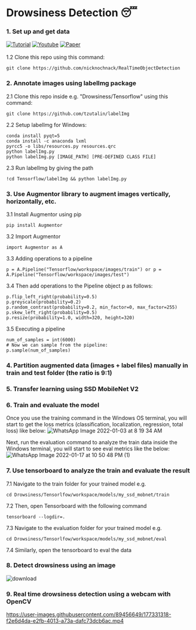 # Drowsiness Detection 😴

### 1. Set up and get data
[![Tutorial](https://img.shields.io/website?label=1&up_message=tensorflow%20object%20detection%20api%20tutorial%20docs&url=https%3A%2F%2Ftensorflow-object-detection-api-tutorial.readthedocs.io%2Fen%2Flatest%2Finstall.html)][tutorial]
[![Youtube](https://img.shields.io/website?label=2&up_message=video%20guide&url=https%3A%2F%2Fwww.youtube.com%2Fwatch%3Fv%3DdZh_ps8gKgs%26t%3D1441s)][youtube]
[![Paper](https://img.shields.io/website?color=pink&label=3&up_message=paper&url=https%3A%2F%2Fdrive.google.com%2Ffile%2Fd%2F15KRiEycAkr54TyqSnjlaZolSi4RkoDMs%2Fview)][paper] <br /> <br />
1.2 Clone this repo using this command:
```
git clone https://github.com/nicknochnack/RealTimeObjectDetection
```
### 2. Annotate images using labelImg package
2.1 Clone this repo inside e.g. "Drowsiness/Tensorflow" using this command: 
```
git clone https://github.com/tzutalin/labelImg 
```
2.2 Setup labelImg for Windows:
```
conda install pyqt=5
conda install -c anaconda lxml
pyrcc5 -o libs/resources.py resources.qrc
python labelImg.py
python labelImg.py [IMAGE_PATH] [PRE-DEFINED CLASS FILE]
```
2.3 Run labelImg by giving the path
```
!cd Tensorflow/labelImg && python labelImg.py
```
### 3. Use Augmentor library to augment images vertically, horizontally, etc.
3.1 Install Augmentor using pip
```
pip install Augmentor
```
3.2 Import Augmentor
```
import Augmentor as A
```
3.3 Adding operations to a pipeline
```
p = A.Pipeline("Tensorflow/workspace/images/train") or p = A.Pipeline("Tensorflow/workspace/images/test")
```
3.4 Then add operations to the Pipeline object p as follows:
```
p.flip_left_right(probability=0.5)
p.greyscale(probability=0.2)
p.random_contrast(probability=0.2, min_factor=0, max_factor=255)
p.skew_left_right(probability=0.5)
p.resize(probability=1.0, width=320, height=320)
```
3.5 Executing a pipeline
```
num_of_samples = int(6000)
# Now we can sample from the pipeline:
p.sample(num_of_samples)
```
### 4. Partition augmented data (images + label files) manually in train and test folder (the ratio is 9:1) 
### 5. Transfer learning using SSD MobileNet V2 
### 6. Train and evaluate the model
Once you use the training command in the Windows OS terminal, you will start to get the loss metrics (classification, localization, regression, total loss) like below:
![WhatsApp Image 2022-01-03 at 8 19 34 AM](https://user-images.githubusercontent.com/89456649/170283125-80223108-7f64-436c-8cf0-5f552551f98b.jpeg)

Next, run the evaluation command to analyze the train data inside the Windows terminal, you will start to see eval metrics like the below:
![WhatsApp Image 2022-01-17 at 10 50 48 PM (1)](https://user-images.githubusercontent.com/89456649/170283473-7b86fdf2-d929-4654-8b96-e6b19ab196d5.jpeg)
### 7. Use tensorboard to analyze the train and evaluate the result
7.1 Navigate to the train folder for your trained model e.g.
```
cd Drowsiness/Tensorlfow/workspace/models/my_ssd_mobnet/train
```
7.2 Then, open Tensorboard with the following command
```
tensorboard --logdir=.
```
7.3 Navigate to the evaluation folder for your trained model e.g.
```
cd Drowsiness/Tensorlfow/workspace/models/my_ssd_mobnet/eval
```
7.4 Similarly, open the tensorboard to eval the data
### 8. Detect drowsiness using an image
![download](https://user-images.githubusercontent.com/89456649/170284542-86634dfe-3c03-4955-8ef6-6a5f741369e4.png)
### 9. Real time drowsiness detection using a webcam with OpenCV
https://user-images.githubusercontent.com/89456649/177331318-f2e6d4da-e2fb-4013-a73a-dafc73dcb6ac.mp4

[tutorial]: https://tensorflow-object-detection-api-tutorial.readthedocs.io/en/latest/install.html
[youtube]: https://www.youtube.com/watch?v=dZh_ps8gKgs&t=1441s
[paper]: https://drive.google.com/file/d/15KRiEycAkr54TyqSnjlaZolSi4RkoDMs/view
